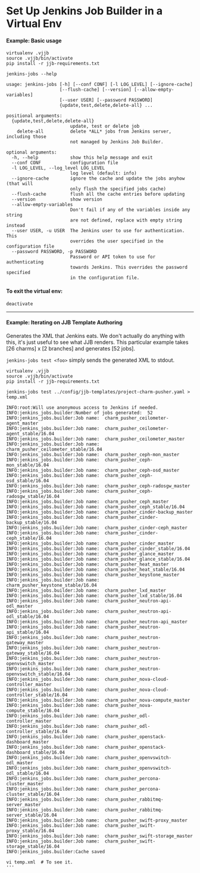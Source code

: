 Set Up Jenkins Job Builder in a Virtual Env
===========================================

#### Example: Basic usage
```
virtualenv .vjjb
source .vjjb/bin/activate
pip install -r jjb-requirements.txt

jenkins-jobs --help

usage: jenkins-jobs [-h] [--conf CONF] [-l LOG_LEVEL] [--ignore-cache]
                    [--flush-cache] [--version] [--allow-empty-variables]
                    [--user USER] [--password PASSWORD]
                    {update,test,delete,delete-all} ...

positional arguments:
  {update,test,delete,delete-all}
                        update, test or delete job
    delete-all          delete *ALL* jobs from Jenkins server, including those
                        not managed by Jenkins Job Builder.

optional arguments:
  -h, --help            show this help message and exit
  --conf CONF           configuration file
  -l LOG_LEVEL, --log_level LOG_LEVEL
                        log level (default: info)
  --ignore-cache        ignore the cache and update the jobs anyhow (that will
                        only flush the specified jobs cache)
  --flush-cache         flush all the cache entries before updating
  --version             show version
  --allow-empty-variables
                        Don't fail if any of the variables inside any string
                        are not defined, replace with empty string instead
  --user USER, -u USER  The Jenkins user to use for authentication. This
                        overrides the user specified in the configuration file
  --password PASSWORD, -p PASSWORD
                        Password or API token to use for authenticating
                        towards Jenkins. This overrides the password specified
                        in the configuration file.
```

#### To exit the virtual env:
```
deactivate
```

------------------------------------------------------------------------------

#### Example: Iterating on JJB Template Authoring

Generates the XML that Jenkins eats.  We don't actually do anything with this,
it's just useful to see what JJB renders.  This particular example takes
[26 charms] x [2 branches] and generates [52 jobs].

```jenkins-jobs test <foo>``` simply sends the generated XML to stdout.

```
virtualenv .vjjb
source .vjjb/bin/activate
pip install -r jjb-requirements.txt

jenkins-jobs test ../config/jjb-templates/project-charm-pusher.yaml > temp.xml

INFO:root:Will use anonymous access to Jenkins if needed.
INFO:jenkins_jobs.builder:Number of jobs generated:  52
INFO:jenkins_jobs.builder:Job name:  charm_pusher_ceilometer-agent_master
INFO:jenkins_jobs.builder:Job name:  charm_pusher_ceilometer-agent_stable/16.04
INFO:jenkins_jobs.builder:Job name:  charm_pusher_ceilometer_master
INFO:jenkins_jobs.builder:Job name:  charm_pusher_ceilometer_stable/16.04
INFO:jenkins_jobs.builder:Job name:  charm_pusher_ceph-mon_master
INFO:jenkins_jobs.builder:Job name:  charm_pusher_ceph-mon_stable/16.04
INFO:jenkins_jobs.builder:Job name:  charm_pusher_ceph-osd_master
INFO:jenkins_jobs.builder:Job name:  charm_pusher_ceph-osd_stable/16.04
INFO:jenkins_jobs.builder:Job name:  charm_pusher_ceph-radosgw_master
INFO:jenkins_jobs.builder:Job name:  charm_pusher_ceph-radosgw_stable/16.04
INFO:jenkins_jobs.builder:Job name:  charm_pusher_ceph_master
INFO:jenkins_jobs.builder:Job name:  charm_pusher_ceph_stable/16.04
INFO:jenkins_jobs.builder:Job name:  charm_pusher_cinder-backup_master
INFO:jenkins_jobs.builder:Job name:  charm_pusher_cinder-backup_stable/16.04
INFO:jenkins_jobs.builder:Job name:  charm_pusher_cinder-ceph_master
INFO:jenkins_jobs.builder:Job name:  charm_pusher_cinder-ceph_stable/16.04
INFO:jenkins_jobs.builder:Job name:  charm_pusher_cinder_master
INFO:jenkins_jobs.builder:Job name:  charm_pusher_cinder_stable/16.04
INFO:jenkins_jobs.builder:Job name:  charm_pusher_glance_master
INFO:jenkins_jobs.builder:Job name:  charm_pusher_glance_stable/16.04
INFO:jenkins_jobs.builder:Job name:  charm_pusher_heat_master
INFO:jenkins_jobs.builder:Job name:  charm_pusher_heat_stable/16.04
INFO:jenkins_jobs.builder:Job name:  charm_pusher_keystone_master
INFO:jenkins_jobs.builder:Job name:  charm_pusher_keystone_stable/16.04
INFO:jenkins_jobs.builder:Job name:  charm_pusher_lxd_master
INFO:jenkins_jobs.builder:Job name:  charm_pusher_lxd_stable/16.04
INFO:jenkins_jobs.builder:Job name:  charm_pusher_neutron-api-odl_master
INFO:jenkins_jobs.builder:Job name:  charm_pusher_neutron-api-odl_stable/16.04
INFO:jenkins_jobs.builder:Job name:  charm_pusher_neutron-api_master
INFO:jenkins_jobs.builder:Job name:  charm_pusher_neutron-api_stable/16.04
INFO:jenkins_jobs.builder:Job name:  charm_pusher_neutron-gateway_master
INFO:jenkins_jobs.builder:Job name:  charm_pusher_neutron-gateway_stable/16.04
INFO:jenkins_jobs.builder:Job name:  charm_pusher_neutron-openvswitch_master
INFO:jenkins_jobs.builder:Job name:  charm_pusher_neutron-openvswitch_stable/16.04
INFO:jenkins_jobs.builder:Job name:  charm_pusher_nova-cloud-controller_master
INFO:jenkins_jobs.builder:Job name:  charm_pusher_nova-cloud-controller_stable/16.04
INFO:jenkins_jobs.builder:Job name:  charm_pusher_nova-compute_master
INFO:jenkins_jobs.builder:Job name:  charm_pusher_nova-compute_stable/16.04
INFO:jenkins_jobs.builder:Job name:  charm_pusher_odl-controller_master
INFO:jenkins_jobs.builder:Job name:  charm_pusher_odl-controller_stable/16.04
INFO:jenkins_jobs.builder:Job name:  charm_pusher_openstack-dashboard_master
INFO:jenkins_jobs.builder:Job name:  charm_pusher_openstack-dashboard_stable/16.04
INFO:jenkins_jobs.builder:Job name:  charm_pusher_openvswitch-odl_master
INFO:jenkins_jobs.builder:Job name:  charm_pusher_openvswitch-odl_stable/16.04
INFO:jenkins_jobs.builder:Job name:  charm_pusher_percona-cluster_master
INFO:jenkins_jobs.builder:Job name:  charm_pusher_percona-cluster_stable/16.04
INFO:jenkins_jobs.builder:Job name:  charm_pusher_rabbitmq-server_master
INFO:jenkins_jobs.builder:Job name:  charm_pusher_rabbitmq-server_stable/16.04
INFO:jenkins_jobs.builder:Job name:  charm_pusher_swift-proxy_master
INFO:jenkins_jobs.builder:Job name:  charm_pusher_swift-proxy_stable/16.04
INFO:jenkins_jobs.builder:Job name:  charm_pusher_swift-storage_master
INFO:jenkins_jobs.builder:Job name:  charm_pusher_swift-storage_stable/16.04
INFO:jenkins_jobs.builder:Cache saved

vi temp.xml  # To see it.
'''
